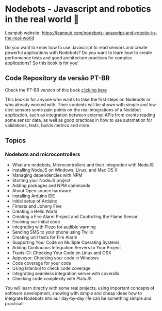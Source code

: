 # Nodebots - Javascript and robotics in the real world 🤖


Leanpub website: https://leanpub.com/nodebots-javascript-and-robotic-in-the-real-world

Do you want to know how to use Javascript to read sensors and create powerful applications with Nodebots? Do you want to learn how to create performance tests and good architecture practices for complex applications? So this book is for you!

## Code Repository da versão PT-BR

Check the PT-BR version of this book [clicking here](https://github.com/willmendesneto/nodebots-javascript-and-robotic-in-a-real-world-en)

This book is for anyone who wants to take the first steps on Nodebots or who already worked with. Their contents will be shown with simple and low cost sensors some pain points on the real integrations of a Nodebot application, such as integration between external APIs from events reading some sensor data, as well as good practices in how to use automation for validations, tests, builds metrics and more.

## Topics

### Nodebots and microcontrollers

- What are nodebots, Microcontrollers and their integration with NodeJS
- Installing NodeJS on Windows, Linux, and Mac OS X
- Managing dependencies with NPM
- Starting your NodeJS project
- Adding packages and NPM commands
- About Open source hardware
- Installing Arduino IDE
- Initial setup of Arduino
- Firmata and Johnny Five
- Creating a Hello World
- Creating a Fire Alarm Project and Controlling the Flame Sensor
- Evolving our initial code
- Integrating with Piezo for audible warning
- Sending SMS to your phone using Twilio
- Creating unit tests for Fire Alarm
- Supporting Your Code on Multiple Operating Systems
- Adding Continuous Integration Servers to Your Project
- Travis-CI: Checking Your Code on Linux and OSX
- Appveyor: Checking your code in Windows
- Code coverage for your code
- Using Istanbul to check code coverage
- Integrating seamless integration server with coveralls
- Checking code complexity with PlatoJS
 

You will learn directly with some real projects, using important concepts of software development, showing with simple and cheap ideas how to integrate Nodebots into our day-by-day life can be something simple and practical!
